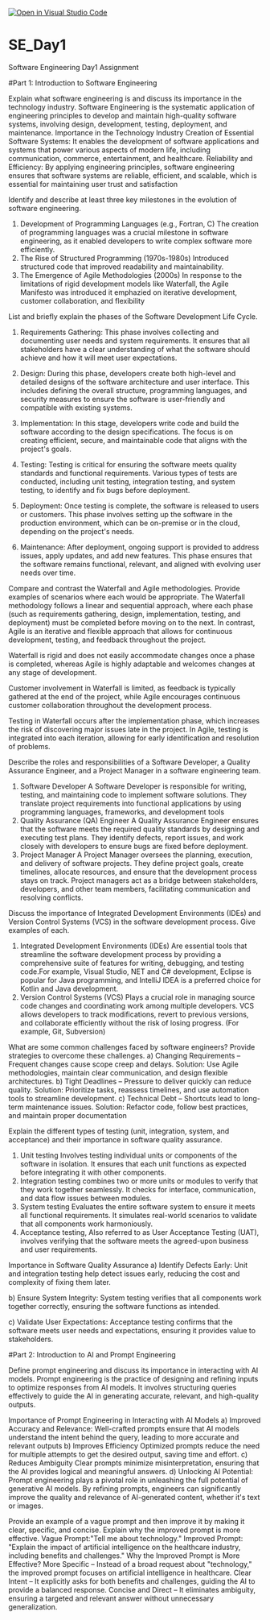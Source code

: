 [![Open in Visual Studio Code](https://classroom.github.com/assets/open-in-vscode-2e0aaae1b6195c2367325f4f02e2d04e9abb55f0b24a779b69b11b9e10269abc.svg)](https://classroom.github.com/online_ide?assignment_repo_id=18401644&assignment_repo_type=AssignmentRepo)
# SE_Day1
Software Engineering Day1 Assignment

#Part 1: Introduction to Software Engineering

Explain what software engineering is and discuss its importance in the technology industry.
Software Engineering is the systematic application of engineering principles to develop and maintain high-quality software systems, involving design, development, testing, deployment, and maintenance.
Importance in the Technology Industry
Creation of Essential Software Systems: It enables the development of software applications and systems that power various aspects of modern life, including communication, commerce, entertainment, and healthcare.
Reliability and Efficiency: By applying engineering principles, software engineering ensures that software systems are reliable, efficient, and scalable, which is essential for maintaining user trust and satisfaction


Identify and describe at least three key milestones in the evolution of software engineering.
1. Development of Programming Languages (e.g., Fortran, C)
The creation of programming languages was a crucial milestone in software engineering, as it enabled developers to write complex software more efficiently.
2. The Rise of Structured Programming (1970s-1980s)
    Introduced structured code that improved readability and maintainability.
3. The Emergence of Agile Methodologies (2000s)
   In response to the limitations of rigid development models like Waterfall, the Agile Manifesto was introduced it emphazied on iterative development, customer collaboration, and flexibility

List and briefly explain the phases of the Software Development Life Cycle.
1. Requirements Gathering:
This phase involves collecting and documenting user needs and system requirements. It ensures that all stakeholders have a clear understanding of what the software should achieve and how it will meet user expectations.

2. Design:
During this phase, developers create both high-level and detailed designs of the software architecture and user interface. This includes defining the overall structure, programming languages, and security measures to ensure the software is user-friendly and compatible with existing systems.

3. Implementation:
In this stage, developers write code and build the software according to the design specifications. The focus is on creating efficient, secure, and maintainable code that aligns with the project's goals.

4. Testing:
Testing is critical for ensuring the software meets quality standards and functional requirements. Various types of tests are conducted, including unit testing, integration testing, and system testing, to identify and fix bugs before deployment.

5. Deployment:
Once testing is complete, the software is released to users or customers. This phase involves setting up the software in the production environment, which can be on-premise or in the cloud, depending on the project's needs.

6. Maintenance:
After deployment, ongoing support is provided to address issues, apply updates, and add new features. This phase ensures that the software remains functional, relevant, and aligned with evolving user needs over time.

Compare and contrast the Waterfall and Agile methodologies. Provide examples of scenarios where each would be appropriate.
The Waterfall methodology follows a linear and sequential approach, where each phase (such as requirements gathering, design, implementation, testing, and deployment) must be completed before moving on to the next. In contrast, Agile is an iterative and flexible approach that allows for continuous development, testing, and feedback throughout the project.

Waterfall is rigid and does not easily accommodate changes once a phase is completed, whereas Agile is highly adaptable and welcomes changes at any stage of development. 

Customer involvement in Waterfall is limited, as feedback is typically gathered at the end of the project, while Agile encourages continuous customer collaboration throughout the development process.

Testing in Waterfall occurs after the implementation phase, which increases the risk of discovering major issues late in the project. In Agile, testing is integrated into each iteration, allowing for early identification and resolution of problems.

Describe the roles and responsibilities of a Software Developer, a Quality Assurance Engineer, and a Project Manager in a software engineering team.
1. Software Developer
A Software Developer is responsible for writing, testing, and maintaining code to implement software solutions. They translate project requirements into functional applications by using programming languages, frameworks, and development tools
2. Quality Assurance (QA) Engineer
A Quality Assurance Engineer ensures that the software meets the required quality standards by designing and executing test plans. They identify defects, report issues, and work closely with developers to ensure bugs are fixed before deployment.
3. Project Manager
A Project Manager oversees the planning, execution, and delivery of software projects. They define project goals, create timelines, allocate resources, and ensure that the development process stays on track. Project managers act as a bridge between stakeholders, developers, and other team members, facilitating communication and resolving conflicts.

Discuss the importance of Integrated Development Environments (IDEs) and Version Control Systems (VCS) in the software development process. Give examples of each.
1. Integrated Development Environments (IDEs) 
Are essential tools that streamline the software development process by providing a comprehensive suite of features for writing, debugging, and testing code.For example, Visual Studio, NET and C# development, Eclipse is popular for Java programming, and IntelliJ IDEA is a preferred choice for Kotlin and Java development.
2. Version Control Systems (VCS)
Plays a crucial role in managing source code changes and coordinating work among multiple developers. VCS allows developers to track modifications, revert to previous versions, and collaborate efficiently without the risk of losing progress. (For example, Git, Subversion)

What are some common challenges faced by software engineers? Provide strategies to overcome these challenges.
a) Changing Requirements – Frequent changes cause scope creep and delays.
Solution: Use Agile methodologies, maintain clear communication, and design flexible architectures.
b) Tight Deadlines – Pressure to deliver quickly can reduce quality.
Solution: Prioritize tasks, reassess timelines, and use automation tools to streamline development.
c) Technical Debt – Shortcuts lead to long-term maintenance issues.
Solution: Refactor code, follow best practices, and maintain proper documentation


Explain the different types of testing (unit, integration, system, and acceptance) and their importance in software quality assurance.
1. Unit testing 
Involves testing individual units or components of the software in isolation. It ensures that each unit functions as expected before integrating it with other components.
2. Integration testing 
combines two or more units or modules to verify that they work together seamlessly. It checks for interface, communication, and data flow issues between modules.
3. System testing 
Evaluates the entire software system to ensure it meets all functional requirements. It simulates real-world scenarios to validate that all components work harmoniously.
4. Acceptance testing, 
Also referred to as User Acceptance Testing (UAT), involves verifying that the software meets the agreed-upon business and user requirements.

Importance in Software Quality Assurance
a) Identify Defects Early: Unit and integration testing help detect issues early, reducing the cost and complexity of fixing them later.

b) Ensure System Integrity: System testing verifies that all components work together correctly, ensuring the software functions as intended.

c) Validate User Expectations: Acceptance testing confirms that the software meets user needs and expectations, ensuring it provides value to stakeholders.


#Part 2: Introduction to AI and Prompt Engineering


Define prompt engineering and discuss its importance in interacting with AI models.
Prompt engineering is the practice of designing and refining inputs  to optimize responses from AI models. It involves structuring queries effectively to guide the AI in generating accurate, relevant, and high-quality outputs.

Importance of Prompt Engineering in Interacting with AI Models
a) Improved Accuracy and Relevance:
Well-crafted prompts ensure that AI models understand the intent behind the query, leading to more accurate and relevant outputs
b) Improves Efficiency 
Optimized prompts reduce the need for multiple attempts to get the desired output, saving time and effort.
c) Reduces Ambiguity 
Clear prompts minimize misinterpretation, ensuring that the AI provides logical and meaningful answers.
d) Unlocking AI Potential:
Prompt engineering plays a pivotal role in unleashing the full potential of generative AI models. By refining prompts, engineers can significantly improve the quality and relevance of AI-generated content, whether it's text or images.

Provide an example of a vague prompt and then improve it by making it clear, specific, and concise. Explain why the improved prompt is more effective.
Vague Prompt:"Tell me about technology."
Improved Prompt:
"Explain the impact of artificial intelligence on the healthcare industry, including benefits and challenges."
Why the Improved Prompt is More Effective?
More Specific – Instead of a broad request about "technology," the improved prompt focuses on artificial intelligence in healthcare.
Clear Intent – It explicitly asks for both benefits and challenges, guiding the AI to provide a balanced response.
Concise and Direct – It eliminates ambiguity, ensuring a targeted and relevant answer without unnecessary generalization.

